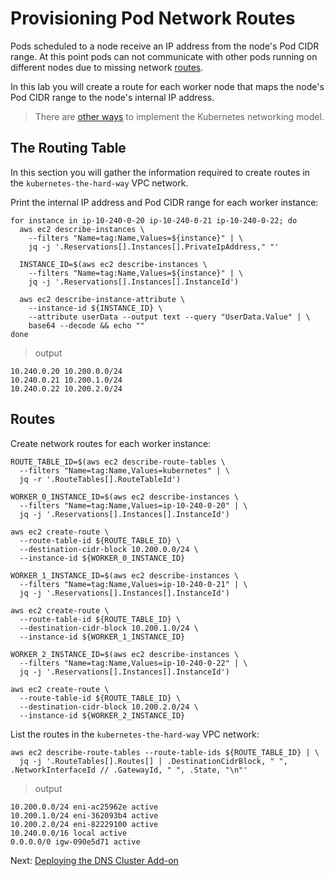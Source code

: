 # Provisioning Pod Network Routes

Pods scheduled to a node receive an IP address from the node's Pod CIDR range. At this point pods can not communicate with other pods running on different nodes due to missing network [routes](https://cloud.google.com/compute/docs/vpc/routes).

In this lab you will create a route for each worker node that maps the node's Pod CIDR range to the node's internal IP address.

> There are [other ways](https://kubernetes.io/docs/concepts/cluster-administration/networking/#how-to-achieve-this) to implement the Kubernetes networking model.

## The Routing Table

In this section you will gather the information required to create routes in the `kubernetes-the-hard-way` VPC network.

Print the internal IP address and Pod CIDR range for each worker instance:

```
for instance in ip-10-240-0-20 ip-10-240-0-21 ip-10-240-0-22; do
  aws ec2 describe-instances \
    --filters "Name=tag:Name,Values=${instance}" | \
    jq -j '.Reservations[].Instances[].PrivateIpAddress," "'

  INSTANCE_ID=$(aws ec2 describe-instances \
    --filters "Name=tag:Name,Values=${instance}" | \
    jq -j '.Reservations[].Instances[].InstanceId')

  aws ec2 describe-instance-attribute \
    --instance-id ${INSTANCE_ID} \
    --attribute userData --output text --query "UserData.Value" | \
    base64 --decode && echo ""
done
```

> output

```
10.240.0.20 10.200.0.0/24
10.240.0.21 10.200.1.0/24
10.240.0.22 10.200.2.0/24
```

## Routes

Create network routes for each worker instance:

```
ROUTE_TABLE_ID=$(aws ec2 describe-route-tables \
  --filters "Name=tag:Name,Values=kubernetes" | \
  jq -r '.RouteTables[].RouteTableId')

WORKER_0_INSTANCE_ID=$(aws ec2 describe-instances \
  --filters "Name=tag:Name,Values=ip-10-240-0-20" | \
  jq -j '.Reservations[].Instances[].InstanceId')

aws ec2 create-route \
  --route-table-id ${ROUTE_TABLE_ID} \
  --destination-cidr-block 10.200.0.0/24 \
  --instance-id ${WORKER_0_INSTANCE_ID}

WORKER_1_INSTANCE_ID=$(aws ec2 describe-instances \
  --filters "Name=tag:Name,Values=ip-10-240-0-21" | \
  jq -j '.Reservations[].Instances[].InstanceId')

aws ec2 create-route \
  --route-table-id ${ROUTE_TABLE_ID} \
  --destination-cidr-block 10.200.1.0/24 \
  --instance-id ${WORKER_1_INSTANCE_ID}

WORKER_2_INSTANCE_ID=$(aws ec2 describe-instances \
  --filters "Name=tag:Name,Values=ip-10-240-0-22" | \
  jq -j '.Reservations[].Instances[].InstanceId')

aws ec2 create-route \
  --route-table-id ${ROUTE_TABLE_ID} \
  --destination-cidr-block 10.200.2.0/24 \
  --instance-id ${WORKER_2_INSTANCE_ID}
```

List the routes in the `kubernetes-the-hard-way` VPC network:

```
aws ec2 describe-route-tables --route-table-ids ${ROUTE_TABLE_ID} | \
  jq -j '.RouteTables[].Routes[] | .DestinationCidrBlock, " ", .NetworkInterfaceId // .GatewayId, " ", .State, "\n"' 
```

> output

```
10.200.0.0/24 eni-ac25962e active
10.200.1.0/24 eni-362093b4 active
10.200.2.0/24 eni-82229100 active
10.240.0.0/16 local active
0.0.0.0/0 igw-090e5d71 active
```

Next: [Deploying the DNS Cluster Add-on](12-dns-addon.md)
